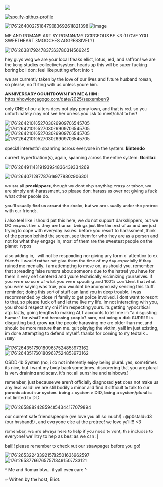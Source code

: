 ![](https://komarev.com/ghpvc/?username=thepluralecosystem&label=creepy+ass+stalkers)



[![spotify-github-profile](https://spotify-github-profile.kittinanx.com/api/view?uid=31gso7f2p4lrmgghgzyc5asyl6am&cover_image=true&theme=novatorem&show_offline=true&background_color=121212&interchange=false&bar_color=53b14f&bar_color_cover=false)](https://spotify-github-profile.kittinanx.com/api/view?uid=31gso7f2p4lrmgghgzyc5asyl6am&redirect=true)


![17612640027518479083692611821398](https://github.com/user-attachments/assets/40a2510d-99db-4651-a03e-34cc8aee0ad9)
![image](https://github.com/user-attachments/assets/8e67c730-e047-402e-bd1d-f7c2262fa965)

ME AND ROMAN!! ART BY ROMAN/MY GORGEOUS BF <3 (I LOVE YOU SWEETHEART SMOOCHES AGGRESSIVELY)

![17612638179247837363780314566245](https://github.com/user-attachments/assets/7352ea54-46a6-4f34-a150-090d74f6f1ed)

hey guys wsg we are your local freaks elliot, lotus, red, and saffron! we are the kong studios collective/system. heads up this will be super fucking boring bc i dont feel like putting effort into it

we are currently taken by the love of our lives and future husband roman, so please, no flirting with us unless youre him.

**ANNIVERSARY COUNTDOWN FOR ME & HIM :** https://howlongagogo.com/date/2025/september/9

only ONE of our alters does not play pony town, and that is red. so you unfortunately may not see her unless you ask to meet/chat to her!

![17612642101052703026909706545705](https://github.com/user-attachments/assets/aed1c13f-c0ca-4bb8-8c28-ac08c6b22852)![17612642101052703026909706545705](https://github.com/user-attachments/assets/c35d031f-cd46-45ab-a987-671598803ac7)![17612642101052703026909706545705](https://github.com/user-attachments/assets/c1117393-0cca-4743-9591-76ffbdf07a34)![17612642101052703026909706545705](https://github.com/user-attachments/assets/0bb356a6-a293-40d4-91f1-26654155a99c)

special interest(s) spanning across everyone in the system: **Nintendo**

current hyperfixation(s), again, spanning across the entire system: **Gorillaz**

![17612649114819193924836439334269](https://github.com/user-attachments/assets/6364d2a4-6425-47dd-9b82-29f0ba0595d5)

![17612640712877876169778802906301](https://github.com/user-attachments/assets/58e22d90-4f33-4d39-a623-19bfad35dee4)

we are all **proshippers**, though we dont ship anything crazy or taboo, we are simply anti-harassment, so please dont harass us over not giving a fuck what other people do.

you'll usually find us around the docks, but we are usually under the protree with our friends.

i also feel like i should put this here, we do not support darkshippers, but we DO respect them. they are human beings just like the rest of us and are just trying to cope with everyday issues. before you resort to harassment, think of the person behind the screen. see them for who they are as a person and not for what they engage in, most of them are the sweetest people on the planet. /vpos

also adding in, i will not be responding nor giving any form of attention to ex friends. i would rather not give them the time of my day especially if they ruined me mentally. i am attempting to move on, as should you. remember that spreading false rumors about someone due to the hatred you have for them is very self centered and youre technically victimizing yourselves. if you were so sure of what you were spouting and 100% confident that what you were saying was true, you wouldnt be anonymously sending this stuff. reminder; doing this sort of stuff can land you in deep trouble. i was recommended by close irl family to get police involved. i dont want to resort to that, so please fuck off and let me live my life. im not interacting with you, you should respect my dni if im respecting yours. its getting hypocritical atp. lastly, going lengths to making ALT accounts to tell me im "a disgusting human" for what? not harassing people? sure, not being a dick SUREEE is disgusting bud. grow **up**. the people harassing me are older than me, and should be more mature than me. quit playing the victim, yall! im  just existing, im done attempting to defend myself. thanks for coming to my tedtalk... /silly

![17612643517601809687524858973162](https://github.com/user-attachments/assets/6393c670-3181-4dde-85d8-235e545884ae)![17612643517601809687524858973162](https://github.com/user-attachments/assets/c79a3ea8-ce11-4b30-9b22-0726b3c79315)

OSDD-1b System (no, i do not inherently enjoy being plural. yes, sometimes its nice, but i want my body back sometimes. discovering that you are plural is very draining and scary, it's not all sunshine and rainbows.)

remember, just because we aren't officially diagnosed **yet** does not make us any less valid! we are still bodily a minor and find it difficult to talk to our parents about our system. being a system ≠ DID, being a system/plural is not limited to DID.

![17612658889428594854344177079894](https://github.com/user-attachments/assets/b5c84cfe-0c70-4c99-bab7-788530fbd33d)

our current safe friends/people (we love you all so much!) : @p0staldud3 (our husband!) , and everyone else at the protree! we love ya'll!!! <3

remember, we are always here to help if you need to vent, this includes to everyone! we'll try to help as best as we can :]

baii!! please remember to check out our strawpages before you go!

![17612653224339215782501636962597](https://github.com/user-attachments/assets/da38fceb-d1ee-46bc-a640-80a75c409b3e)![17612653776676575713491507733121](https://github.com/user-attachments/assets/74e34241-53bd-4f4d-bcef-da2133389653)


^ Me and Roman btw... if yall even care ^

~ Written by the host, Elliot.
